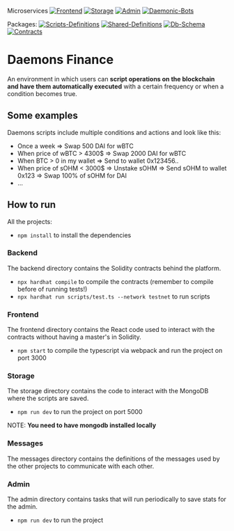 Microservices
[![Frontend](https://github.com/daemons-fi/daemons/actions/workflows/deploy-frontend.yml/badge.svg)](https://github.com/daemons-fi/daemons/actions/workflows/deploy-frontend.yml)
[![Storage](https://github.com/daemons-fi/daemons/actions/workflows/deploy-storage.yml/badge.svg)](https://github.com/daemons-fi/daemons/actions/workflows/deploy-storage.yml)
[![Admin](https://github.com/daemons-fi/daemons/actions/workflows/deploy-admin.yml/badge.svg)](https://github.com/daemons-fi/daemons/actions/workflows/deploy-admin.yml)
[![Daemonic-Bots](https://github.com/daemons-fi/daemons/actions/workflows/deploy-daemonic-bots.yml/badge.svg)](https://github.com/daemons-fi/daemons/actions/workflows/deploy-daemonic-bots.yml)

Packages:
[![Scripts-Definitions](https://github.com/daemons-fi/daemons/actions/workflows/deploy-scripts-definitions.yml/badge.svg)](https://github.com/daemons-fi/daemons/actions/workflows/deploy-scripts-definitions.yml)
[![Shared-Definitions](https://github.com/daemons-fi/daemons/actions/workflows/deploy-shared-definitions.yml/badge.svg)](https://github.com/daemons-fi/daemons/actions/workflows/deploy-shared-definitions.yml)
[![Db-Schema](https://github.com/daemons-fi/daemons/actions/workflows/deploy-db-schema.yml/badge.svg)](https://github.com/daemons-fi/daemons/actions/workflows/deploy-db-schema.yml)
[![Contracts](https://github.com/daemons-fi/daemons/actions/workflows/deploy-contracts.yml/badge.svg)](https://github.com/daemons-fi/daemons/actions/workflows/deploy-contracts.yml)

# Daemons Finance

An environment in which users can **script operations on the blockchain and have them automatically executed** with a certain frequency or when a condition becomes true.

## Some examples

Daemons scripts include multiple conditions and actions and look like this:

- Once a week => Swap 500 DAI for wBTC
- When price of wBTC > 4300$ => Swap 2000 DAI for wBTC
- When BTC > 0 in my wallet => Send to wallet 0x123456..
- When price of sOHM < 3000$ => Unstake sOHM => Send sOHM to wallet 0x123 => Swap 100% of sOHM for DAI
- ...

## How to run

All the projects:

- `npm install` to install the dependencies

### Backend

The backend directory contains the Solidity contracts behind the platform.

- `npx hardhat compile` to compile the contracts (remember to compile before of running tests!)
- `npx hardhat run scripts/test.ts --network testnet` to run scripts


### Frontend

The frontend directory contains the React code used to interact with the contracts without having a master's in Solidity.

- `npm start` to compile the typescript via webpack and run the project on port 3000


### Storage

The storage directory contains the code to interact with the MongoDB where the scripts are saved.

- `npm run dev` to run the project on port 5000

NOTE: **You need to have mongodb installed locally**


### Messages

The messages directory contains the definitions of the messages used by the other projects to communicate with each other.

### Admin

The admin directory contains tasks that will run periodically to save stats for the admin.

- `npm run dev` to run the project
